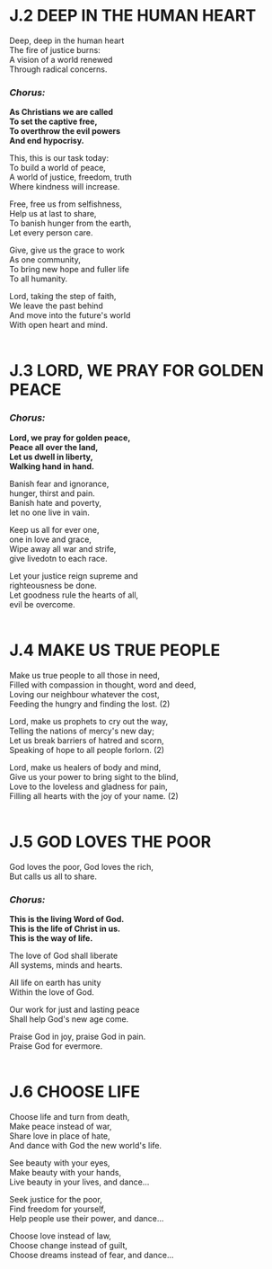 # J.2 <span> DEEP IN THE HUMAN HEART<br>
Deep, deep in the human heart<br>
The fire of justice burns:<br>
A vision of a world renewed<br>
Through radical concerns.<br>
### ***Chorus:*** <br>
**As Christians we are called**<br>
**To set the captive free,**<br>
**To overthrow the evil powers**<br>
**And end hypocrisy.**<br>

This, this is our task today:<br>
To build a world of peace,<br>
A world of justice, freedom, truth<br>
Where kindness will increase.<br>

Free, free us from selfishness,<br>
Help us at last to share,<br>
To banish hunger from the earth,<br>
Let every person care.<br>

Give, give us the grace to work<br>
As one community,<br>
To bring new hope and fuller life<br>
To all humanity.<br>

Lord, taking the step of faith,<br>
We leave the past behind<br>
And move into the future's world<br>
With open heart and mind.<br>
<br>
# J.3 <span> LORD, WE PRAY FOR GOLDEN PEACE<br>
### ***Chorus:*** <br>
**Lord, we pray for golden peace,**<br>
**Peace all over the land,**<br>
**Let us dwell in liberty,**<br>
**Walking hand in hand.**<br>

Banish fear and ignorance,<br>
hunger, thirst and pain.<br>
Banish hate and poverty,<br>
let no one live in vain.<br>

Keep us all for ever one,<br>
one in love and grace,<br>
Wipe away all war and strife,<br>
give livedotn to each race.<br>

Let your justice reign supreme and<br>
righteousness be done.<br>
Let goodness rule the hearts of all,<br>
evil be overcome.<br>
<br>
# J.4 <span> MAKE US TRUE PEOPLE<br>

Make us true people to all those in need,<br>
Filled with compassion in thought, word and deed,<br>
Loving our neighbour whatever the cost,<br>
Feeding the hungry and finding the lost. (2)<br>

Lord, make us prophets to cry out the way,<br>
Telling the nations of mercy's new day;<br>
Let us break barriers of hatred and scorn,<br>
Speaking of hope to all people forlorn. (2)<br>

Lord, make us healers of body and mind,<br>
Give us your power to bring sight to the blind,<br>
Love to the loveless and gladness for pain,<br>
Filling all hearts with the joy of your name. (2)<br>
<br>
# J.5 <span> GOD LOVES THE POOR<br>
God loves the poor, God loves the rich,<br>
But calls us all to share.<br>
### ***Chorus:*** <br>
**This is the living Word of God.**<br>
**This is the life of Christ in us.**<br>
**This is the way of life.**<br>

The love of God shall liberate<br>
All systems, minds and hearts.<br>

All life on earth has unity<br>
Within the love of God.<br>

Our work for just and lasting peace<br>
Shall help God's new age come.<br>

Praise God in joy, praise God in pain.<br>
Praise God for evermore.<br>
<br>
# J.6 <span> CHOOSE LIFE<br>
Choose life and turn from death,<br>
Make peace instead of war,<br>
Share love in place of hate,<br>
And dance with God the new world's life.<br>

See beauty with your eyes,<br>
Make beauty with your hands,<br>
Live beauty in your lives, and dance...<br>

Seek justice for the poor,<br>
Find freedom for yourself,<br>
Help people use their power, and dance...<br>

Choose love instead of law,<br>
Choose change instead of guilt,<br>
Choose dreams instead of fear, and dance...